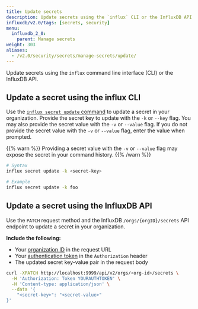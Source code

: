 ```yaml
---
title: Update secrets
description: Update secrets using the `influx` CLI or the InfluxDB API.
influxdb/v2.0/tags: [secrets, security]
menu:
  influxdb_2_0:
    parent: Manage secrets
weight: 303
aliases:
  - /v2.0/security/secrets/manage-secrets/update/
---
```


Update secrets using the `influx` command line interface (CLI) or the InfluxDB API.

## Update a secret using the influx CLI
Use the [`influx secret update` command](/v2.0/reference/cli/influx/secret/update/)
to update a secret in your organization.
Provide the secret key to update with the `-k` or `--key` flag.
You may also provide the secret value with the `-v` or `--value` flag.
If you do not provide the secret value with the `-v` or `--value` flag,
enter the value when prompted.

{{% warn %}}
Providing a secret value with the `-v` or `--value` flag may expose the secret
in your command history.
{{% /warn %}}

```sh
# Syntax
influx secret update -k <secret-key>

# Example
influx secret update -k foo
```

## Update a secret using the InfluxDB API
Use the `PATCH` request method and the InfluxDB `/orgs/{orgID}/secrets` API endpoint
to update a secret in your organization.

**Include the following:**

- Your [organization ID](/v2.0/organizations/view-orgs/#view-your-organization-id) in the request URL
- Your [authentication token](/v2.0/security/tokens/view-tokens/) in the `Authorization` header
- The updated secret key-value pair in the request body

<!-- -->
```sh
curl -XPATCH http://localhost:9999/api/v2/orgs/<org-id>/secrets \
  -H 'Authorization: Token YOURAUTHTOKEN' \
  -H 'Content-type: application/json' \
  --data '{
	"<secret-key>": "<secret-value>"
}'
```

